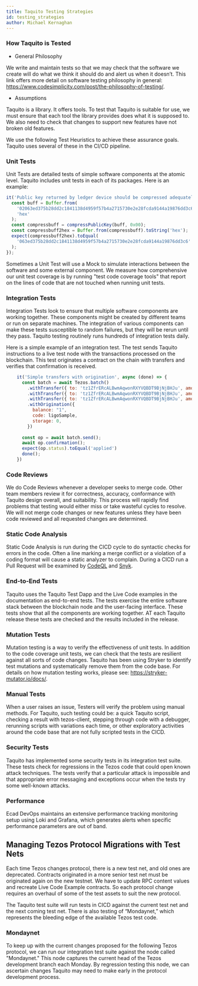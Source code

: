 ```yaml
---
title: Taquito Testing Strategies
id: testing_strategies
author: Michael Kernaghan
---
```

 
### How Taquito is Tested
 
- General Philosophy
 
We write and maintain tests so that we may check that the software we create will do what we think it should do and alert us when it doesn’t.
This link offers more detail on software testing philosophy in general: https://www.codesimplicity.com/post/the-philosophy-of-testing/.
 
- Assumptions
 
Taquito is a library. It offers tools. To test that Taquito is suitable for use, we must ensure that each tool the library provides does what it is supposed to. We also need to check that changes to support new features have not broken old features.
 
We use the following Test Heuristics to achieve these assurance goals. Taquito uses several of these in the CI/CD pipeline.
 
### Unit Tests

Unit Tests are detailed tests of simple software components at the atomic level. Taquito includes unit tests in each of its packages. Here is an example:
 
  ```javascript
  it('Public key returned by ledger device should be compressed adequately for tz1 before b58 encoding', () => {
    const buff = Buffer.from(
      '02063ed375b28dd2c1841138d4959f57b4a2715730e2e28fcda9144a19876dd3c6',
      'hex'
    );
    const compressbuff = compressPublicKey(buff, 0x00);
    const compressbuff2hex = Buffer.from(compressbuff).toString('hex');
    expect(compressbuff2hex).toEqual(
      '063ed375b28dd2c1841138d4959f57b4a2715730e2e28fcda9144a19876dd3c6'
    );
  });
  ```
 
  Sometimes a Unit Test will use a Mock to simulate interactions between the software and some external component.
  We measure how comprehensive our unit test coverage is by running "test code coverage tools" that report on the lines of code that are not touched when running unit tests.
 
### Integration Tests
Integration Tests look to ensure that multiple software components are working together. These components might be created by different teams or run on separate machines. The integration of various components can make these tests susceptible to random failures, but they will be rerun until they pass. Taquito testing routinely runs hundreds of integration tests daily.
 
Here is a simple example of an integration test. The test sends Taquito instructions to a live test node with the transactions processed on the blockchain. This test originates a contract on the chain with transfers and verifies that confirmation is received.
 
```javascript
    it('Simple transfers with origination', async (done) => {
      const batch = await Tezos.batch()
        .withTransfer({ to: 'tz1ZfrERcALBwmAqwonRXYVQBDT9BjNjBHJu', amount: 0.02 })
        .withTransfer({ to: 'tz1ZfrERcALBwmAqwonRXYVQBDT9BjNjBHJu', amount: 0.02 })
        .withTransfer({ to: 'tz1ZfrERcALBwmAqwonRXYVQBDT9BjNjBHJu', amount: 0.02 })
        .withOrigination({
          balance: "1",
          code: ligoSample,
          storage: 0,
        })
 
      const op = await batch.send();
      await op.confirmation();
      expect(op.status).toEqual('applied')
      done();
    })
```
 
### Code Reviews

We do Code Reviews whenever a developer seeks to merge code. Other team members review it for correctness, accuracy, conformance with Taquito design overall, and suitability. This process will rapidly find problems that testing would either miss or take wasteful cycles to resolve.  We will not merge code changes or new features unless they have been code reviewed and all requested changes are determined.
 
### Static Code Analysis

Static Code Analysis is run during the CICD cycle to do syntactic checks for errors in the code. Often a line marking a merge conflict or a violation of a coding format will cause a static analyzer to complain. During a CICD run a Pull Request will be examined by [CodeQL](https://codeql.github.com/) and [Snyk](https://snyk.io/).
 
### End-to-End Tests

Taquito uses the Taquito Test Dapp and the Live Code examples in the documentation as end-to-end tests. The tests exercise the entire software stack between the blockchain node and the user-facing interface.  These tests show that all the components are working together. AT each Taquito release these tests are checked and the results included in the release.
 
### Mutation Tests
 
 Mutation testing is a way to verify the effectiveness of unit tests. In addition to the code coverage unit tests, we can check that the tests are resilient against all sorts of code changes. Taquito has been using Stryker to identify test mutations and systematically remove them from the code base. For details on how mutation testing works, please see: https://stryker-mutator.io/docs/.
 
### Manual Tests

When a user raises an issue, Testers will verify the problem using manual methods. For Taquito, such testing could be:
a quick Taquito script, 
checking a result with tezos-client, 
stepping through code with a debugger, 
rerunning scripts with variations each time, 
or other exploratory activities around the code base that are not fully scripted tests in the CICD. 
 
### Security Tests

Taquito has implemented some security tests in its integration test suite. These tests check for regressions in the Tezos code that could open known attack techniques. The tests verify that a particular attack is impossible and that appropriate error messaging and exceptions occur when the tests try some well-known attacks.
 
### Performance 

Ecad DevOps maintains an extensive performance tracking monitoring setup using Loki and Grafana, which generates alerts when specific performance parameters are out of band.
 
## Managing Tezos Protocol Migrations with Test Nets

Each time Tezos changes protocol, there is a new test net, and old ones are deprecated. Contracts originated in a more senior test net must be originated again on the new testnet. We have to update RPC content values and recreate Live Code Example contracts. So each protocol change requires an overhaul of some of the test assets to suit the new protocol.

The Taquito test suite will run tests in CICD against the current test net and the next coming test net. There is also testing of “Mondaynet,” which represents the bleeding edge of the available Tezos test code.

### Mondaynet

To keep up with the current changes proposed for the following Tezos protocol, we can run our integration test suite against the node called "Mondaynet." This node captures the current head of the Tezos development branch each Monday. By regression testing this node, we can ascertain changes Taquito may need to make early in the protocol development process.